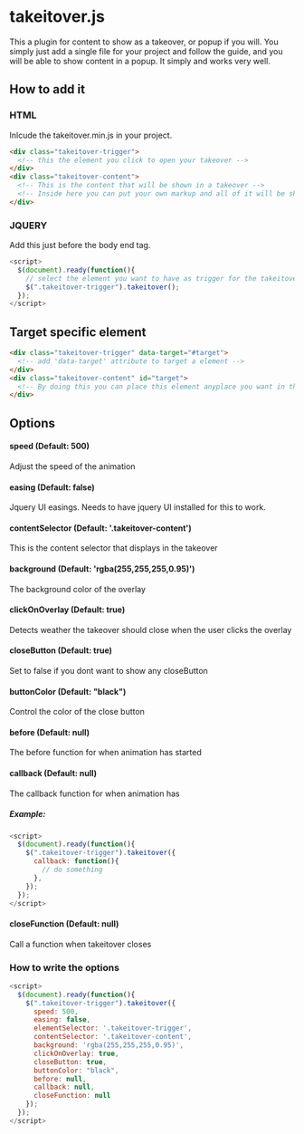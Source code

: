 # takeitover.js
This a plugin for content to show as a takeover, or popup if you will. You simply just add a single file for your project and follow the guide, and you will be able to show content in a popup. It simply and works very well.

## How to add it
### HTML
Inlcude the takeitover.min.js in your project.

```HTML
<div class="takeitover-trigger">
  <!-- this the element you click to open your takeover -->
</div>
<div class="takeitover-content">
  <!-- This is the content that will be shown in a takeover -->
  <!-- Inside here you can put your own markup and all of it will be shown in a takeover -->
</div>
```
### JQUERY
Add this just before the body end tag.
```Javascript
<script>
  $(document).ready(function(){
    // select the element you want to have as trigger for the takeitover content
    $(".takeitover-trigger").takeitover();
  });
</script>
```
## Target specific element

```HTML
<div class="takeitover-trigger" data-target="#target">
  <!-- add 'data-target' attribute to target a element -->
</div>
<div class="takeitover-content" id="target">
  <!-- By doing this you can place this element anyplace you want in the document -->
</div>
```

## Options
#### speed (Default: 500)
Adjust the speed of the animation

#### easing (Default: false)
Jquery UI easings. Needs to have jquery UI installed for this to work.

#### contentSelector (Default: '.takeitover-content')
This is the content selector that displays in the takeover

#### background (Default: 'rgba(255,255,255,0.95)')
The background color of the overlay

#### clickOnOverlay (Default: true)
Detects weather the takeover should close when the user clicks the overlay

#### closeButton (Default: true)
Set to false if you dont want to show any closeButton

#### buttonColor (Default: "black")
Control the color of the close button

#### before (Default: null)
The before function for when animation has started

#### callback (Default: null)
The callback function for when animation has 

##### Example: 
```Javascript
<script>
  $(document).ready(function(){
    $(".takeitover-trigger").takeitover({
      callback: function(){
        // do something
      },
    });
  });
</script>
```

#### closeFunction (Default: null)
Call a function when takeitover closes

### How to write the options
```Javascript
<script>
  $(document).ready(function(){
    $(".takeitover-trigger").takeitover({
      speed: 500,
      easing: false,
      elementSelector: '.takeitover-trigger',
      contentSelector: '.takeitover-content',
      background: 'rgba(255,255,255,0.95)',
      clickOnOverlay: true,
      closeButton: true,
      buttonColor: "black",
      before: null,
      callback: null,
      closeFunction: null
    });
  });
</script>
```